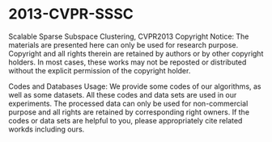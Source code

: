 # 2013-CVPR-SSSC
Scalable Sparse Subspace Clustering, CVPR2013
Copyright Notice: The materials are presented here can only be used for research purpose. Copyright and all rights therein are retained by authors or by other copyright holders. In most cases, these works may not be reposted or distributed without the explicit permission of the copyright holder.

Codes and Databases Usage: We provide some codes of our algorithms, as well as some datasets. All these codes and data sets are used in our experiments. The processed data can only be used for non-commercial purpose and all rights are retained by corresponding right owners. If the codes or data sets are helpful to you, please appropriately cite related workds including ours.
